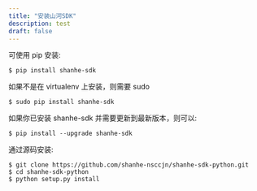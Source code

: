 ```yaml
---
title: "安装山河SDK"
description: test
draft: false
---
```




可使用 pip 安装:

```
$ pip install shanhe-sdk
```

如果不是在 virtualenv 上安装，则需要 sudo

```
$ sudo pip install shanhe-sdk
```

如果你已安装 shanhe-sdk 并需要更新到最新版本，则可以:

```
$ pip install --upgrade shanhe-sdk
```

通过源码安装:

```
$ git clone https://github.com/shanhe-nsccjn/shanhe-sdk-python.git
$ cd shanhe-sdk-python
$ python setup.py install
```